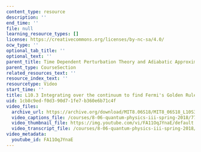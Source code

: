 ```yaml
---
content_type: resource
description: ''
end_time: ''
file: null
learning_resource_types: []
license: https://creativecommons.org/licenses/by-nc-sa/4.0/
ocw_type: ''
optional_tab_title: ''
optional_text: ''
parent_title: Time Dependent Perturbation Theory and Adiabatic Approximation
parent_type: CourseSection
related_resources_text: ''
resource_index_text: ''
resourcetype: Video
start_time: ''
title: L10.3 Integrating over the continuum to find Fermi's Golden Rule
uid: 1cb8c9ed-f0d3-90d7-1fe7-b360e6b71c4f
video_files:
  archive_url: https://archive.org/download/MIT8.06S18/MIT8_06S18_L10S3_300k.mp4
  video_captions_file: /courses/8-06-quantum-physics-iii-spring-2018/77f5daab03725adbb6748e0e818e739e_FA11OqJYnaE.vtt
  video_thumbnail_file: https://img.youtube.com/vi/FA11OqJYnaE/default.jpg
  video_transcript_file: /courses/8-06-quantum-physics-iii-spring-2018/8a83cb0a205671df477d276eaf71c946_FA11OqJYnaE.pdf
video_metadata:
  youtube_id: FA11OqJYnaE
---
```

